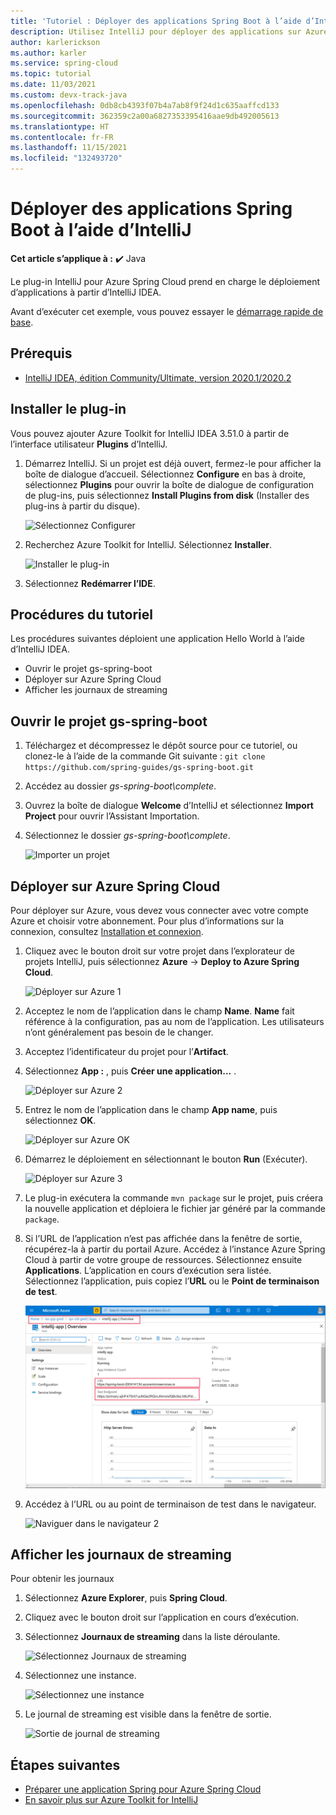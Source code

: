 ```yaml
---
title: 'Tutoriel : Déployer des applications Spring Boot à l’aide d’IntelliJ'
description: Utilisez IntelliJ pour déployer des applications sur Azure Spring Cloud.
author: karlerickson
ms.author: karler
ms.service: spring-cloud
ms.topic: tutorial
ms.date: 11/03/2021
ms.custom: devx-track-java
ms.openlocfilehash: 0db8cb4393f07b4a7ab8f9f24d1c635aaffcd133
ms.sourcegitcommit: 362359c2a00a6827353395416aae9db492005613
ms.translationtype: HT
ms.contentlocale: fr-FR
ms.lasthandoff: 11/15/2021
ms.locfileid: "132493720"
---
```

# <a name="deploy-spring-boot-applications-using-intellij"></a>Déployer des applications Spring Boot à l’aide d’IntelliJ


**Cet article s’applique à :** ✔️ Java

Le plug-in IntelliJ pour Azure Spring Cloud prend en charge le déploiement d’applications à partir d’IntelliJ IDEA.

Avant d’exécuter cet exemple, vous pouvez essayer le [démarrage rapide de base](./quickstart.md).

## <a name="prerequisites"></a>Prérequis

* [IntelliJ IDEA, édition Community/Ultimate, version 2020.1/2020.2](https://www.jetbrains.com/idea/download/#section=windows)

## <a name="install-the-plug-in"></a>Installer le plug-in

Vous pouvez ajouter Azure Toolkit for IntelliJ IDEA 3.51.0 à partir de l’interface utilisateur **Plugins** d’IntelliJ.

1. Démarrez IntelliJ.  Si un projet est déjà ouvert, fermez-le pour afficher la boîte de dialogue d’accueil. Sélectionnez **Configure** en bas à droite, sélectionnez **Plugins** pour ouvrir la boîte de dialogue de configuration de plug-ins, puis sélectionnez **Install Plugins from disk** (Installer des plug-ins à partir du disque).

    ![Sélectionnez Configurer](media/spring-cloud-intellij-howto/configure-plugin-1.png)

1. Recherchez Azure Toolkit for IntelliJ. Sélectionnez **Installer**.

    ![Installer le plug-in](media/spring-cloud-intellij-howto/install-plugin.png)

1. Sélectionnez **Redémarrer l’IDE**.

## <a name="tutorial-procedures"></a>Procédures du tutoriel

Les procédures suivantes déploient une application Hello World à l’aide d’IntelliJ IDEA.

* Ouvrir le projet gs-spring-boot
* Déployer sur Azure Spring Cloud
* Afficher les journaux de streaming

## <a name="open-gs-spring-boot-project"></a>Ouvrir le projet gs-spring-boot

1. Téléchargez et décompressez le dépôt source pour ce tutoriel, ou clonez-le à l’aide de la commande Git suivante : `git clone https://github.com/spring-guides/gs-spring-boot.git`
1. Accédez au dossier *gs-spring-boot\complete*.
1. Ouvrez la boîte de dialogue **Welcome** d’IntelliJ et sélectionnez **Import Project** pour ouvrir l’Assistant Importation.
1. Sélectionnez le dossier *gs-spring-boot\complete*.

    ![Importer un projet](media/spring-cloud-intellij-howto/import-project-1.png)

## <a name="deploy-to-azure-spring-cloud"></a>Déployer sur Azure Spring Cloud

Pour déployer sur Azure, vous devez vous connecter avec votre compte Azure et choisir votre abonnement.  Pour plus d’informations sur la connexion, consultez [Installation et connexion](/azure/developer/java/toolkit-for-intellij/create-hello-world-web-app#installation-and-sign-in).

1. Cliquez avec le bouton droit sur votre projet dans l’explorateur de projets IntelliJ, puis sélectionnez **Azure** -> **Deploy to Azure Spring Cloud**.

    ![Déployer sur Azure 1](media/spring-cloud-intellij-howto/deploy-to-azure-1.png)

1. Acceptez le nom de l’application dans le champ **Name**. **Name** fait référence à la configuration, pas au nom de l’application. Les utilisateurs n’ont généralement pas besoin de le changer.
1. Acceptez l’identificateur du projet pour l’**Artifact**.
1. Sélectionnez **App :** , puis **Créer une application...** .

    ![Déployer sur Azure 2](media/spring-cloud-intellij-howto/deploy-to-azure-2.png)

1. Entrez le nom de l’application dans le champ **App name**, puis sélectionnez **OK**.

    ![Déployer sur Azure OK](media/spring-cloud-intellij-howto/deploy-to-azure-2a.png)

1. Démarrez le déploiement en sélectionnant le bouton **Run** (Exécuter).

    ![Déployer sur Azure 3](media/spring-cloud-intellij-howto/deploy-to-azure-3.png)

1. Le plug-in exécutera la commande `mvn package` sur le projet, puis créera la nouvelle application et déploiera le fichier jar généré par la commande `package`.

1. Si l’URL de l’application n’est pas affichée dans la fenêtre de sortie, récupérez-la à partir du portail Azure. Accédez à l’instance Azure Spring Cloud à partir de votre groupe de ressources.  Sélectionnez ensuite **Applications**.  L’application en cours d’exécution sera listée. Sélectionnez l’application, puis copiez l’**URL** ou le **Point de terminaison de test**.

    ![Obtenir l’URL de test](media/spring-cloud-intellij-howto/get-test-url.png)

1. Accédez à l’URL ou au point de terminaison de test dans le navigateur.

    ![Naviguer dans le navigateur 2](media/spring-cloud-intellij-howto/navigate-in-browser-2.png)

## <a name="show-streaming-logs"></a>Afficher les journaux de streaming

Pour obtenir les journaux

1. Sélectionnez **Azure Explorer**, puis **Spring Cloud**.
1. Cliquez avec le bouton droit sur l’application en cours d’exécution.
1. Sélectionnez **Journaux de streaming** dans la liste déroulante.

    ![Sélectionnez Journaux de streaming](media/spring-cloud-intellij-howto/streaming-logs.png)

1. Sélectionnez une instance.

    ![Sélectionnez une instance](media/spring-cloud-intellij-howto/select-instance.png)

1. Le journal de streaming est visible dans la fenêtre de sortie.

    ![Sortie de journal de streaming](media/spring-cloud-intellij-howto/streaming-log-output.png)

## <a name="next-steps"></a>Étapes suivantes

* [Préparer une application Spring pour Azure Spring Cloud](how-to-prepare-app-deployment.md)
* [En savoir plus sur Azure Toolkit for IntelliJ](/azure/developer/java/toolkit-for-intellij/)
